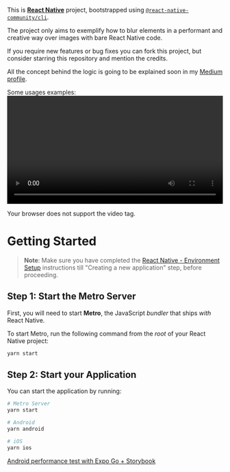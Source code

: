 This is [**React Native**](https://reactnative.dev) project, bootstrapped using [`@react-native-community/cli`](https://github.com/react-native-community/cli).

The project only aims to exemplify how to blur elements in a performant and creative way over images with bare React Native code.

If you require new features or bug fixes you can fork this project, but consider starring this repository and mention the credits.

All the concept behind the logic is going to be explained soon in my [Medium profile](https://medium.com/@ggraeff).

Some usages examples:
<video controls width="100%">

  <source src="docs/usage-examples.mov" type="video/quicktime">
  Your browser does not support the video tag.
</video>

# Getting Started

> **Note**: Make sure you have completed the [React Native - Environment Setup](https://reactnative.dev/docs/environment-setup) instructions till "Creating a new application" step, before proceeding.

## Step 1: Start the Metro Server

First, you will need to start **Metro**, the JavaScript _bundler_ that ships _with_ React Native.

To start Metro, run the following command from the _root_ of your React Native project:

```bash
yarn start
```

## Step 2: Start your Application

You can start the application by running:

```bash
# Metro Server
yarn start

# Android
yarn android

# iOS
yarn ios
```

[Android performance test with Expo Go + Storybook](docs/AndroidPerformance.md)
